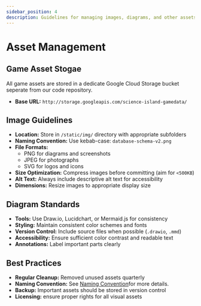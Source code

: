 ```yaml
---
sidebar_position: 4
description: Guidelines for managing images, diagrams, and other assets.
---
```


# Asset Management

## Game Asset Stogae
All game assets are stored in a dedicate Google Cloud Storage bucket seperate from our code repository.

- **Base URL:** `http://storage.googleapis.com/science-island-gamedata/`

## Image Guidelines
- **Location:** Store in `/static/img/` directory with appropriate subfolders
- **Naming Convention:** Use kebab-case: `database-schema-v2.png`
- **File Formats:** 
  - PNG for diagrams and screenshots
  - JPEG for photographs
  - SVG for logos and icons
- **Size Optimization:** Compress images before committing (aim for `<500KB`)
- **Alt Text:** Always include descriptive alt text for accessibility
- **Dimensions:** Resize images to appropriate display size

## Diagram Standards
- **Tools:** Use Draw.io, Lucidchart, or Mermaid.js for consistency
- **Styling:** Maintain consistent color schemes and fonts
- **Version Control:** Include source files when possible (`.drawio`, `.mmd`)
- **Accessibility:** Ensure sufficient color contrast and readable text
- **Annotations:** Label important parts clearly

## Best Practices
- **Regular Cleanup:** Removed unused assets quarterly
- **Naming Convention:** See [Naming Convention](../01-coding-conventions/07-naming-conventions.md)for more details.
- **Backup:** Important assets should be stored in version control
- **Licensing:** ensure proper rights for all visual assets
